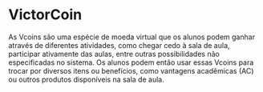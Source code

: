 # VictorCoin

As Vcoins são uma espécie de moeda virtual que os alunos podem ganhar através de diferentes atividades, como chegar cedo à sala de aula, participar ativamente das aulas, entre outras possibilidades não especificadas no sistema. Os alunos podem então usar essas Vcoins para trocar por diversos itens ou benefícios, como vantagens acadêmicas (AC) ou outros produtos disponíveis na sala de aula.
